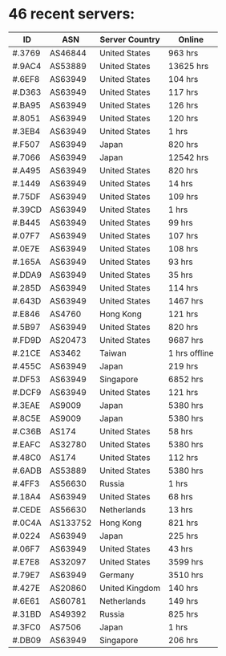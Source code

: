 # 46 recent servers:

| ID | ASN | Server Country | Online |
| ------ | ------ | ------ | ------ |
| #.3769 | AS46844 | United States | 963 hrs |
| #.9AC4 | AS53889 | United States | 13625 hrs |
| #.6EF8 | AS63949 | United States | 104 hrs |
| #.D363 | AS63949 | United States | 117 hrs |
| #.BA95 | AS63949 | United States | 126 hrs |
| #.8051 | AS63949 | United States | 120 hrs |
| #.3EB4 | AS63949 | United States | 1 hrs |
| #.F507 | AS63949 | Japan | 820 hrs |
| #.7066 | AS63949 | Japan | 12542 hrs |
| #.A495 | AS63949 | United States | 820 hrs |
| #.1449 | AS63949 | United States | 14 hrs |
| #.75DF | AS63949 | United States | 109 hrs |
| #.39CD | AS63949 | United States | 1 hrs |
| #.B445 | AS63949 | United States | 99 hrs |
| #.07F7 | AS63949 | United States | 107 hrs |
| #.0E7E | AS63949 | United States | 108 hrs |
| #.165A | AS63949 | United States | 93 hrs |
| #.DDA9 | AS63949 | United States | 35 hrs |
| #.285D | AS63949 | United States | 114 hrs |
| #.643D | AS63949 | United States | 1467 hrs |
| #.E846 | AS4760 | Hong Kong | 121 hrs |
| #.5B97 | AS63949 | United States | 820 hrs |
| #.FD9D | AS20473 | United States | 9687 hrs |
| #.21CE | AS3462 | Taiwan | 1 hrs offline |
| #.455C | AS63949 | Japan | 219 hrs |
| #.DF53 | AS63949 | Singapore | 6852 hrs |
| #.DCF9 | AS63949 | United States | 121 hrs |
| #.3EAE | AS9009 | Japan | 5380 hrs |
| #.8C5E | AS9009 | Japan | 5380 hrs |
| #.C36B | AS174 | United States | 58 hrs |
| #.EAFC | AS32780 | United States | 5380 hrs |
| #.48C0 | AS174 | United States | 112 hrs |
| #.6ADB | AS53889 | United States | 5380 hrs |
| #.4FF3 | AS56630 | Russia | 1 hrs |
| #.18A4 | AS63949 | United States | 68 hrs |
| #.CEDE | AS56630 | Netherlands | 13 hrs |
| #.0C4A | AS133752 | Hong Kong | 821 hrs |
| #.0224 | AS63949 | Japan | 225 hrs |
| #.06F7 | AS63949 | United States | 43 hrs |
| #.E7E8 | AS32097 | United States | 3599 hrs |
| #.79E7 | AS63949 | Germany | 3510 hrs |
| #.427E | AS20860 | United Kingdom | 140 hrs |
| #.6E61 | AS60781 | Netherlands | 149 hrs |
| #.31BD | AS49392 | Russia | 825 hrs |
| #.3FC0 | AS7506 | Japan | 1 hrs |
| #.DB09 | AS63949 | Singapore | 206 hrs |

